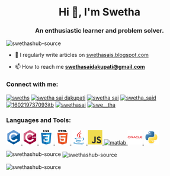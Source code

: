 <h1 align="center">Hi 👋, I'm Swetha</h1>
<h3 align="center">An enthusiastic learner and problem solver.</h3>

<p align="left"> <img src="https://komarev.com/ghpvc/?username=swethashub-source&label=Profile%20views&color=0e75b6&style=flat" alt="swethashub-source" /> </p>

- 📝 I regularly write articles on [swethasais.blogspot.com](swethasais.blogspot.com)

- 📫 How to reach me **swethasaidakupati@gmail.com**

<h3 align="left">Connect with me:</h3>
<p align="left">
<a href="https://codepen.io/sweths" target="blank"><img align="center" src="https://raw.githubusercontent.com/rahuldkjain/github-profile-readme-generator/master/src/images/icons/Social/codepen.svg" alt="sweths" height="30" width="40" /></a>
<a href="https://linkedin.com/in/swetha sai dakupati" target="blank"><img align="center" src="https://raw.githubusercontent.com/rahuldkjain/github-profile-readme-generator/master/src/images/icons/Social/linked-in-alt.svg" alt="swetha sai dakupati" height="30" width="40" /></a>
<a href="https://kaggle.com/swetha sai" target="blank"><img align="center" src="https://raw.githubusercontent.com/rahuldkjain/github-profile-readme-generator/master/src/images/icons/Social/kaggle.svg" alt="swetha sai" height="30" width="40" /></a>
<a href="https://www.codechef.com/users/swetha_said" target="blank"><img align="center" src="https://cdn.jsdelivr.net/npm/simple-icons@3.1.0/icons/codechef.svg" alt="swetha_said" height="30" width="40" /></a>
<a href="https://www.hackerrank.com/160219737093itb" target="blank"><img align="center" src="https://raw.githubusercontent.com/rahuldkjain/github-profile-readme-generator/master/src/images/icons/Social/hackerrank.svg" alt="160219737093itb" height="30" width="40" /></a>
<a href="https://codeforces.com/profile/swethasai" target="blank"><img align="center" src="https://cdn.jsdelivr.net/npm/simple-icons@3.0.1/icons/codeforces.svg" alt="swethasai" height="30" width="40" /></a>
<a href="https://www.leetcode.com/swe__tha" target="blank"><img align="center" src="https://raw.githubusercontent.com/rahuldkjain/github-profile-readme-generator/master/src/images/icons/Social/leet-code.svg" alt="swe__tha" height="30" width="40" /></a>
</p>

<h3 align="left">Languages and Tools:</h3>
<p align="left"> <a href="https://www.cprogramming.com/" target="_blank"> <img src="https://raw.githubusercontent.com/devicons/devicon/master/icons/c/c-original.svg" alt="c" width="40" height="40"/> </a> <a href="https://www.w3schools.com/cpp/" target="_blank"> <img src="https://raw.githubusercontent.com/devicons/devicon/master/icons/cplusplus/cplusplus-original.svg" alt="cplusplus" width="40" height="40"/> </a> <a href="https://www.w3schools.com/css/" target="_blank"> <img src="https://raw.githubusercontent.com/devicons/devicon/master/icons/css3/css3-original-wordmark.svg" alt="css3" width="40" height="40"/> </a> <a href="https://www.w3.org/html/" target="_blank"> <img src="https://raw.githubusercontent.com/devicons/devicon/master/icons/html5/html5-original-wordmark.svg" alt="html5" width="40" height="40"/> </a> <a href="https://www.java.com" target="_blank"> <img src="https://raw.githubusercontent.com/devicons/devicon/master/icons/java/java-original.svg" alt="java" width="40" height="40"/> </a> <a href="https://developer.mozilla.org/en-US/docs/Web/JavaScript" target="_blank"> <img src="https://raw.githubusercontent.com/devicons/devicon/master/icons/javascript/javascript-original.svg" alt="javascript" width="40" height="40"/> </a> <a href="https://www.mathworks.com/" target="_blank"> <img src="https://upload.wikimedia.org/wikipedia/commons/2/21/Matlab_Logo.png" alt="matlab" width="40" height="40"/> </a> <a href="https://www.oracle.com/" target="_blank"> <img src="https://raw.githubusercontent.com/devicons/devicon/master/icons/oracle/oracle-original.svg" alt="oracle" width="40" height="40"/> </a> <a href="https://www.python.org" target="_blank"> <img src="https://raw.githubusercontent.com/devicons/devicon/master/icons/python/python-original.svg" alt="python" width="40" height="40"/> </a> </p>

<p><img align="left" src="https://github-readme-stats.vercel.app/api/top-langs?username=swethashub-source&show_icons=true&locale=en&layout=compact" alt="swethashub-source" /></p>

<p>&nbsp;<img align="center" src="https://github-readme-stats.vercel.app/api?username=swethashub-source&show_icons=true&locale=en" alt="swethashub-source" /></p>

<p><img align="center" src="https://github-readme-streak-stats.herokuapp.com/?user=swethashub-source&" alt="swethashub-source" /></p>
